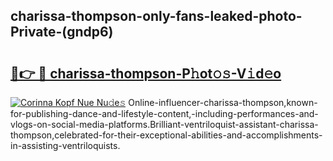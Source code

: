 ## charissa-thompson-only-fans​-leaked-photo​-Private-(gndp6)


# <h2><a href="https://mediaupload.pro?title=charissa-thompson&ref=git">🔗👉 🔴 charissa-thompson-P𝚑ot𝚘𝚜-V𝚒d𝚎o</a></h2>

[![Corinna Kopf Nue Nu𝚍e𝚜](https://i.imgur.com/0qMVB7G.gif)](https://mediaupload.pro?title=charissa-thompson&ref=git)
Online-influencer-charissa-thompson,known-for-publishing-dance-and-lifestyle-content,-including-performances-and-vlogs-on-social-media-platforms.Brilliant-ventriloquist-assistant-charissa-thompson,celebrated-for-their-exceptional-abilities-and-accomplishments-in-assisting-ventriloquists.  